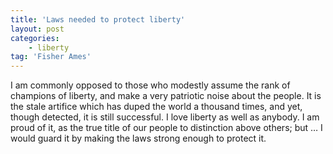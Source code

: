 ```yaml
---
title: 'Laws needed to protect liberty'
layout: post
categories:
    - liberty
tag: 'Fisher Ames'
---
```


I am commonly opposed to those who modestly assume the rank of champions of liberty, and make a very patriotic noise about the people. It is the stale artifice which has duped the world a thousand times, and yet, though detected, it is still successful. I love liberty as well as anybody. I am proud of it, as the true title of our people to distinction above others; but … I would guard it by making the laws strong enough to protect it.